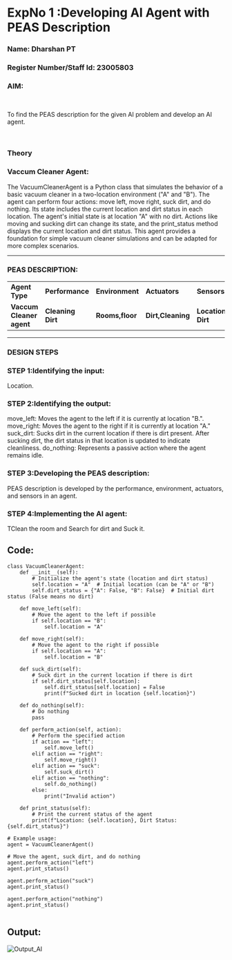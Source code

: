 <h1>ExpNo 1 :Developing AI Agent with PEAS Description</h1>
<h3>Name: Dharshan PT</h3>
<h3>Register Number/Staff Id: 23005803</h3>


<h3>AIM:</h3>
<br>
<p>To find the PEAS description for the given AI problem and develop an AI agent.</p>
<br>
<h3>Theory</h3>
<h3>Vaccum Cleaner Agent:</h3>
<p>The VacuumCleanerAgent is a Python class that simulates the behavior of a basic vacuum cleaner in a
two-location environment ("A" and "B"). The agent can perform four actions: move left, move right,
suck dirt, and do nothing. Its state includes the current location and dirt status in each location. The
agent's initial state is at location "A" with no dirt. Actions like moving and sucking dirt can change its
state, and the print_status method displays the current location and dirt status. This agent provides a
foundation for simple vacuum cleaner simulations and can be adapted for more complex scenarios.</p>
<hr>
<h3>PEAS DESCRIPTION:</h3>
<table>
  <tr>
    <td><strong>Agent Type</strong></td>
    <td><strong>Performance</strong></td>
     <td><strong>Environment</strong></td>
    <td><strong>Actuators</strong></td>
    <td><strong>Sensors</strong></td>
  </tr>
    <tr>
    <td><strong>Vaccum Cleaner agent</strong></td>
    <td><strong>Cleaning Dirt</strong></td>
     <td><strong>Rooms,floor </strong></td>
    <td><strong>Dirt,Cleaning</strong></td>
    <td><strong>Location,Sensing Dirt</strong></td>
  </tr>
</table>
<hr>
<H3>DESIGN STEPS</H3>
<h3>STEP 1:Identifying the input:</h3>
<p>Location.</p>
<h3>STEP 2:Identifying the output:</h3>
<p>move_left: Moves the agent to the left if it is currently at location "B.". move_right: Moves the agent to the right if it is currently at location "A." suck_dirt: Sucks dirt in the current location if there is dirt present. After sucking dirt, the dirt status in that location is updated to indicate cleanliness. do_nothing: Represents a passive action where the agent remains idle.</p>
<h3>STEP 3:Developing the PEAS description:</h3>
<p>PEAS description is developed by the performance, environment, actuators, and sensors in an agent.</p>
<h3>STEP 4:Implementing the AI agent:</h3>
<p>TClean the room and Search for dirt and Suck it.</p>

## Code:
```
class VacuumCleanerAgent:
    def __init__(self):
        # Initialize the agent's state (location and dirt status)
        self.location = "A"  # Initial location (can be "A" or "B")
        self.dirt_status = {"A": False, "B": False}  # Initial dirt status (False means no dirt)

    def move_left(self):
        # Move the agent to the left if possible
        if self.location == "B":
            self.location = "A"

    def move_right(self):
        # Move the agent to the right if possible
        if self.location == "A":
            self.location = "B"

    def suck_dirt(self):
        # Suck dirt in the current location if there is dirt
        if self.dirt_status[self.location]:
            self.dirt_status[self.location] = False
            print(f"Sucked dirt in location {self.location}")

    def do_nothing(self):
        # Do nothing
        pass

    def perform_action(self, action):
        # Perform the specified action
        if action == "left":
            self.move_left()
        elif action == "right":
            self.move_right()
        elif action == "suck":
            self.suck_dirt()
        elif action == "nothing":
            self.do_nothing()
        else:
            print("Invalid action")

    def print_status(self):
        # Print the current status of the agent
        print(f"Location: {self.location}, Dirt Status: {self.dirt_status}")

# Example usage:
agent = VacuumCleanerAgent()

# Move the agent, suck dirt, and do nothing
agent.perform_action("left")
agent.print_status()

agent.perform_action("suck")
agent.print_status()

agent.perform_action("nothing")
agent.print_status()


```
## Output:
![Output_AI](https://github.com/PremkumarG3/19AI405ExpNo1/assets/138955646/73444cad-f265-4c8e-a2b9-a67131ce6df2)


